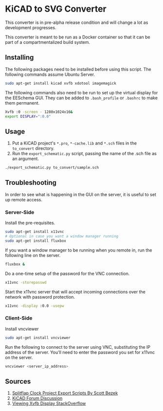 # KiCAD to SVG Converter

This converter is in pre-alpha release condition and will change a lot as development progresses.

This converter is meant to be run as a Docker container so that it can be part of a compartmentalized build system.

## Installing

The following packages need to be installed before using this script. The following commands assume Ubuntu Server.

```bash
sudo apt-get install kicad xvfb xdotool imagemagick
```

The following commands also need to be run to set up the virtual display for the EESchema GUI. They can be added to `.bash_profile` or `.bashrc` to make them permanent.

```bash
Xvfb :0 -screen - 1280x1024x16&
export DISPLAY=":0.0"
```

## Usage

1. Put a KiCAD project's `*.pro`, `*-cache.lib` and `*.sch` files in the `to_convert` directory.
2. Run the `export_schematic.py` script, passing the name of the .sch file as an argument.

```bash
./export_schematic.py to_convert/sample.sch
```

## Troubleshooting

In order to see what is happening in the GUI on the server, it is useful to set up remote access.

### Server-Side

Install the pre-requisites.
```bash
sudo apt-get install x11vnc
# Optional in case you want a window manager running
sudo apt-get install fluxbox
```
If you want a window manager to be running when you remote in, run the following line on the server.
```bash
fluxbox &
```
Do a one-time setup of the password for the VNC connection.
```bash
x11vnc -storepasswd
```
Start the x11vnc server that will accept incoming connections over the network with password protection.
```bash
x11vnc -display :0.0 -usepw
```

### Client-Side

Install vncviewer
```bash
sudo apt-get install vncviewer
```
Run the following to connect to the server using VNC, substituting the IP address of the server. You'll need to enter the password you set for x11vnc on the server.
```bash
vncviewer <server_ip_address>
```

## Sources
1. [Splitflap Clock Project Export Scripts By Scott Bezek](https://github.com/scottbez1/splitflap/tree/master/electronics/scripts)
2. [KiCAD Forum Discussion](https://forum.kicad.info/t/web-viewing-of-kicad-files/7645/26)
3. [Viewing Xvfb Display StackOverflow](https://stackoverflow.com/questions/12050021/how-to-make-xvfb-display-visible)
